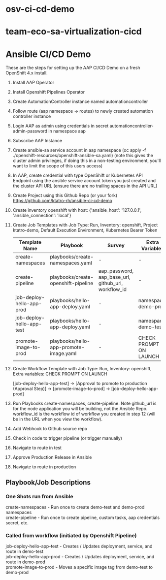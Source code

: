 # osv-ci-cd-demo

# team-eco-sa-virtualization-cicd

# Ansible CI/CD Demo

These are the steps for setting up the AAP CI/CD Demo on a fresh OpenShift 4.x install.

1. Install AAP Operator
2. Install Openshift Pipelines Operator
3. Create AutomationController instance named automationcontroller
4. Follow route (aap namespace -> routes) to newly created automation controller instance
5. Login AAP as admin using credentials in secret automationcontroller-admin-password in namespace aap
6. Subscribe AAP Instance
7. Create ansible-sa service account in aap namespace (oc apply -f ./openshift-resources/openshift-ansible-sa.yaml) (note this gives the cluster admin privileges, if doing this in a non-testing environment, you'll want to limit the scope of this users access)
8. In AAP, create credential with type OpenShift or Kubernetes API Endpoint using the ansible service account token you just created and the cluster API URL (ensure there are no trailing spaces in the API URL)
9. Create Project using this Github Repo (or your fork) https://github.com/ktatro-rh/ansible-ci-cd-demo
10. Create inventory openshift with host: {'ansible_host': '127.0.0.1', 'ansible_connection': 'local'}
11. Create Job Templates with Job Type: Run, Inventory: openshift, Project ktatro-demo, Default Execution Environment, Kubernetes Bearer Token
    
    | Template Name             | Playbook                                  | Survey                     | Extra Variables        |  
    |---------------------------|-------------------------------------------|----------------------------|------------------------|
    | create-namespaces         | playbooks/create-namespaces.yaml          | -                          | -                      |
    | create-pipeline           | playbooks/create-openshift-pipeline       | aap_password, aap_base_url, github_url, workflow_id | -                      | 
    | job-deploy-hello-app-prod | playbooks/hello-app-deploy.yaml           | -                          | namespace: demo-prod   | 
    | job-deploy-hello-app-test | playbooks/hello-app-deploy.yaml           | -                          | namespace: demo-test   | 
    | promote-image-to-prod     | playbooks/hello-app-promote-image.yaml    | -                          | CHECK PROMPT ON LAUNCH |

12. Create Workflow Template with Job Type: Run, Inventory: openshift, Extra variables: CHECK PROMPT ON LAUNCH

    [job-deploy-hello-app-test] -> [Approval to promote to production (Approval Step)] -> [promote-image-to-prod] -> [job-deploy-hello-app-prod] 

13. Run Playbooks create-namespaces, create-pipeline. Note github_url is for the node application you will be building, not the Ansible Repo. workflow_id is the workflow id of workflow you created in step 12 (will be in the URL when you view the workflow).
14. Add Webhook to Github source repo
15. Check in code to trigger pipeline (or trigger manually)
16. Navigate to route in test
17. Approve Production Release in Ansible
18. Navigate to route in production

## Playbook/Job Descriptions

### One Shots run from Ansible
create-namespaces  - Run once to create demo-test and demo-prod namespaces  
create-pipeline  - Run once to create pipeline, custom tasks, aap credentials secret, etc.
### Called from workflow (initiated by Openshift Pipeline)  
job-deploy-hello-app-test - Creates / Updates deployment, service, and route in demo-test  
job-deploy-hello-app-prod - Creates / Updates deployment, service, and route in demo-prod  
promote-image-to-prod  - Moves a specific image tag from demo-test to demo-prod  